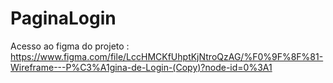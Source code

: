 # PaginaLogin

Acesso ao figma do projeto : https://www.figma.com/file/LccHMCKfUhptKjNtroQzAG/%F0%9F%8F%81-Wireframe---P%C3%A1gina-de-Login-(Copy)?node-id=0%3A1